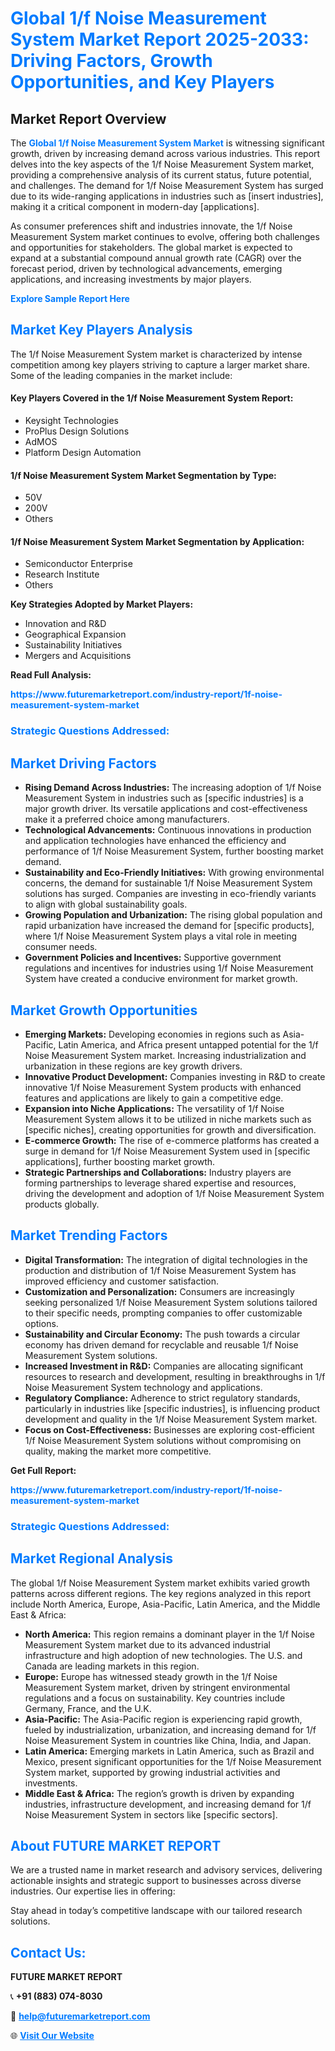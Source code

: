<h1 style="color: #007BFF;">Global 1/f Noise Measurement System Market Report 2025-2033: Driving Factors, Growth Opportunities, and Key Players</h1>

<section id="overview">
<h2>Market Report Overview</h2>
<p>The <a href="https://www.futuremarketreport.com/industry-report/1f-noise-measurement-system-market" style="color: #007BFF; text-decoration: none;"><strong>Global 1/f Noise Measurement System Market</strong></a> is witnessing significant growth, driven by increasing demand across various industries. This report delves into the key aspects of the 1/f Noise Measurement System market, providing a comprehensive analysis of its current status, future potential, and challenges. The demand for 1/f Noise Measurement System has surged due to its wide-ranging applications in industries such as [insert industries], making it a critical component in modern-day [applications].</p>
<p>As consumer preferences shift and industries innovate, the 1/f Noise Measurement System market continues to evolve, offering both challenges and opportunities for stakeholders. The global market is expected to expand at a substantial compound annual growth rate (CAGR) over the forecast period, driven by technological advancements, emerging applications, and increasing investments by major players.</p>
</section>

<section id="overview">
<p><a href="https://www.futuremarketreport.com/request-sample/reportId=45849" style="color: #007BFF; text-decoration: none;"><strong>Explore Sample Report Here</strong></a></p>
</section>

<section id="key-players">
<h2 style="color: #007BFF;">Market Key Players Analysis</h2>
<p>The 1/f Noise Measurement System market is characterized by intense competition among key players striving to capture a larger market share. Some of the leading companies in the market include:</p>
<h4>Key Players Covered in the 1/f Noise Measurement System Report:</h4>
<ul><li>Keysight Technologies</li><li>ProPlus Design Solutions</li><li>AdMOS</li><li>Platform Design Automation</li></ul>
<h4>1/f Noise Measurement System Market Segmentation by Type:</h4>
<ul><li>50V</li><li>200V</li><li>Others</li></ul>

<h4>1/f Noise Measurement System Market Segmentation by Application:</h4>
<ul><li>Semiconductor Enterprise</li><li>Research Institute</li><li>Others</li></ul>
<p><strong>Key Strategies Adopted by Market Players:</strong></p>
<ul>
<li>Innovation and R&D</li>
<li>Geographical Expansion</li>
<li>Sustainability Initiatives</li>
<li>Mergers and Acquisitions</li>
</ul>
</section>

<section>
<p><strong>Read Full Analysis: </strong></p><a href="https://www.futuremarketreport.com/industry-report/1f-noise-measurement-system-market" style="color: #007BFF; text-decoration: none;"><strong>https://www.futuremarketreport.com/industry-report/1f-noise-measurement-system-market</strong></a>
<h3 style="color: #007BFF;">Strategic Questions Addressed:</h3>
</section>

<section id="driving-factors">
<h2 style="color: #007BFF;">Market Driving Factors</h2>
<ul>
<li><strong>Rising Demand Across Industries:</strong> The increasing adoption of 1/f Noise Measurement System in industries such as [specific industries] is a major growth driver. Its versatile applications and cost-effectiveness make it a preferred choice among manufacturers.</li>
<li><strong>Technological Advancements:</strong> Continuous innovations in production and application technologies have enhanced the efficiency and performance of 1/f Noise Measurement System, further boosting market demand.</li>
<li><strong>Sustainability and Eco-Friendly Initiatives:</strong> With growing environmental concerns, the demand for sustainable 1/f Noise Measurement System solutions has surged. Companies are investing in eco-friendly variants to align with global sustainability goals.</li>
<li><strong>Growing Population and Urbanization:</strong> The rising global population and rapid urbanization have increased the demand for [specific products], where 1/f Noise Measurement System plays a vital role in meeting consumer needs.</li>
<li><strong>Government Policies and Incentives:</strong> Supportive government regulations and incentives for industries using 1/f Noise Measurement System have created a conducive environment for market growth.</li>
</ul>
</section>

<section id="growth-opportunities">
<h2 style="color: #007BFF;">Market Growth Opportunities</h2>
<ul>
<li><strong>Emerging Markets:</strong> Developing economies in regions such as Asia-Pacific, Latin America, and Africa present untapped potential for the 1/f Noise Measurement System market. Increasing industrialization and urbanization in these regions are key growth drivers.</li>
<li><strong>Innovative Product Development:</strong> Companies investing in R&D to create innovative 1/f Noise Measurement System products with enhanced features and applications are likely to gain a competitive edge.</li>
<li><strong>Expansion into Niche Applications:</strong> The versatility of 1/f Noise Measurement System allows it to be utilized in niche markets such as [specific niches], creating opportunities for growth and diversification.</li>
<li><strong>E-commerce Growth:</strong> The rise of e-commerce platforms has created a surge in demand for 1/f Noise Measurement System used in [specific applications], further boosting market growth.</li>
<li><strong>Strategic Partnerships and Collaborations:</strong> Industry players are forming partnerships to leverage shared expertise and resources, driving the development and adoption of 1/f Noise Measurement System products globally.</li>
</ul>
</section>

<section id="trending-factors">
<h2 style="color: #007BFF;">Market Trending Factors</h2>
<ul>
<li><strong>Digital Transformation:</strong> The integration of digital technologies in the production and distribution of 1/f Noise Measurement System has improved efficiency and customer satisfaction.</li>
<li><strong>Customization and Personalization:</strong> Consumers are increasingly seeking personalized 1/f Noise Measurement System solutions tailored to their specific needs, prompting companies to offer customizable options.</li>
<li><strong>Sustainability and Circular Economy:</strong> The push towards a circular economy has driven demand for recyclable and reusable 1/f Noise Measurement System solutions.</li>
<li><strong>Increased Investment in R&D:</strong> Companies are allocating significant resources to research and development, resulting in breakthroughs in 1/f Noise Measurement System technology and applications.</li>
<li><strong>Regulatory Compliance:</strong> Adherence to strict regulatory standards, particularly in industries like [specific industries], is influencing product development and quality in the 1/f Noise Measurement System market.</li>
<li><strong>Focus on Cost-Effectiveness:</strong> Businesses are exploring cost-efficient 1/f Noise Measurement System solutions without compromising on quality, making the market more competitive.</li>
</ul>
</section>

<section>
<p><strong>Get Full Report: </strong></p><a href="https://www.futuremarketreport.com/industry-report/1f-noise-measurement-system-market" style="color: #007BFF; text-decoration: none;"><strong>https://www.futuremarketreport.com/industry-report/1f-noise-measurement-system-market</strong></a>
<h3 style="color: #007BFF;">Strategic Questions Addressed:</h3>
</section>


<section id="regional-analysis">
<h2 style="color: #007BFF;">Market Regional Analysis</h2>
<p>The global 1/f Noise Measurement System market exhibits varied growth patterns across different regions. The key regions analyzed in this report include North America, Europe, Asia-Pacific, Latin America, and the Middle East & Africa:</p>
<ul>
<li><strong>North America:</strong> This region remains a dominant player in the 1/f Noise Measurement System market due to its advanced industrial infrastructure and high adoption of new technologies. The U.S. and Canada are leading markets in this region.</li>
<li><strong>Europe:</strong> Europe has witnessed steady growth in the 1/f Noise Measurement System market, driven by stringent environmental regulations and a focus on sustainability. Key countries include Germany, France, and the U.K.</li>
<li><strong>Asia-Pacific:</strong> The Asia-Pacific region is experiencing rapid growth, fueled by industrialization, urbanization, and increasing demand for 1/f Noise Measurement System in countries like China, India, and Japan.</li>
<li><strong>Latin America:</strong> Emerging markets in Latin America, such as Brazil and Mexico, present significant opportunities for the 1/f Noise Measurement System market, supported by growing industrial activities and investments.</li>
<li><strong>Middle East & Africa:</strong> The region’s growth is driven by expanding industries, infrastructure development, and increasing demand for 1/f Noise Measurement System in sectors like [specific sectors].</li>
</ul>
</section>

<footer>
<h2 style="color: #007BFF;">About FUTURE MARKET REPORT</h2>
<p>We are a trusted name in market research and advisory services, delivering actionable insights and strategic support to businesses across diverse industries. Our expertise lies in offering:</p>

<p>Stay ahead in today’s competitive landscape with our tailored research solutions.</p>

<h2 style="color: #007BFF;">Contact Us:</h2>
<p><strong>FUTURE MARKET REPORT</strong></p>
<p>📞 <strong>+91 (883) 074-8030</strong></p>
<p>📧 <strong><a href="mailto:help@futuremarketreport.com" style="color: #007BFF;">help@futuremarketreport.com</a></strong></p>
<p>🌐 <strong><a href="https://www.futuremarketreport.com/" style="color: #007BFF;">Visit Our Website</a></strong></p>
</footer>